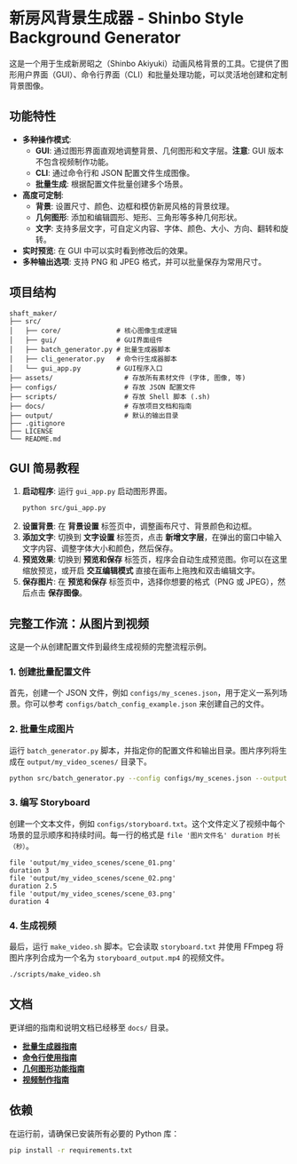 # 新房风背景生成器 - Shinbo Style Background Generator

这是一个用于生成新房昭之（Shinbo Akiyuki）动画风格背景的工具。它提供了图形用户界面（GUI）、命令行界面（CLI）和批量处理功能，可以灵活地创建和定制背景图像。

## 功能特性

- **多种操作模式**:
  - **GUI**: 通过图形界面直观地调整背景、几何图形和文字层。**注意**: GUI 版本不包含视频制作功能。
  - **CLI**: 通过命令行和 JSON 配置文件生成图像。
  - **批量生成**: 根据配置文件批量创建多个场景。
- **高度可定制**:
  - **背景**: 设置尺寸、颜色、边框和模仿新房风格的背景纹理。
  - **几何图形**: 添加和编辑圆形、矩形、三角形等多种几何形状。
  - **文字**: 支持多层文字，可自定义内容、字体、颜色、大小、方向、翻转和旋转。
- **实时预览**: 在 GUI 中可以实时看到修改后的效果。
- **多种输出选项**: 支持 PNG 和 JPEG 格式，并可以批量保存为常用尺寸。

## 项目结构

```
shaft_maker/
├── src/
│   ├── core/              # 核心图像生成逻辑
│   ├── gui/               # GUI界面组件
│   ├── batch_generator.py # 批量生成器脚本
│   ├── cli_generator.py   # 命令行生成器脚本
│   └── gui_app.py         # GUI程序入口
├── assets/                  # 存放所有素材文件 (字体, 图像, 等)
├── configs/                 # 存放 JSON 配置文件
├── scripts/                 # 存放 Shell 脚本 (.sh)
├── docs/                    # 存放项目文档和指南
├── output/                  # 默认的输出目录
├── .gitignore
├── LICENSE
└── README.md
```

## GUI 简易教程

1.  **启动程序**: 运行 `gui_app.py` 启动图形界面。
    ```bash
    python src/gui_app.py
    ```
2.  **设置背景**: 在 **背景设置** 标签页中，调整画布尺寸、背景颜色和边框。
3.  **添加文字**: 切换到 **文字设置** 标签页，点击 **新增文字层**，在弹出的窗口中输入文字内容、调整字体大小和颜色，然后保存。
4.  **预览效果**: 切换到 **预览和保存** 标签页，程序会自动生成预览图。你可以在这里缩放预览，或开启 **交互编辑模式** 直接在画布上拖拽和双击编辑文字。
5.  **保存图片**: 在 **预览和保存** 标签页中，选择你想要的格式（PNG 或 JPEG），然后点击 **保存图像**。

## 完整工作流：从图片到视频

这是一个从创建配置文件到最终生成视频的完整流程示例。

### 1. 创建批量配置文件

首先，创建一个 JSON 文件，例如 `configs/my_scenes.json`，用于定义一系列场景。你可以参考 `configs/batch_config_example.json` 来创建自己的文件。

### 2. 批量生成图片

运行 `batch_generator.py` 脚本，并指定你的配置文件和输出目录。图片序列将生成在 `output/my_video_scenes/` 目录下。

```bash
python src/batch_generator.py --config configs/my_scenes.json --output output/my_video_scenes
```

### 3. 编写 Storyboard

创建一个文本文件，例如 `configs/storyboard.txt`。这个文件定义了视频中每个场景的显示顺序和持续时间。每一行的格式是 `file '图片文件名' duration 时长（秒）`。

```
file 'output/my_video_scenes/scene_01.png'
duration 3
file 'output/my_video_scenes/scene_02.png'
duration 2.5
file 'output/my_video_scenes/scene_03.png'
duration 4
```

### 4. 生成视频

最后，运行 `make_video.sh` 脚本。它会读取 `storyboard.txt` 并使用 FFmpeg 将图片序列合成为一个名为 `storyboard_output.mp4` 的视频文件。

```bash
./scripts/make_video.sh
```

## 文档

更详细的指南和说明文档已经移至 `docs/` 目录。

- **[批量生成器指南](docs/BATCH_GENERATOR_GUIDE.md)**
- **[命令行使用指南](docs/CLI_USAGE.md)**
- **[几何图形功能指南](docs/GEOMETRY_GUIDE.md)**
- **[视频制作指南](docs/VIDEO_MAKER_GUIDE.md)**

## 依赖

在运行前，请确保已安装所有必要的 Python 库：

```bash
pip install -r requirements.txt
```
